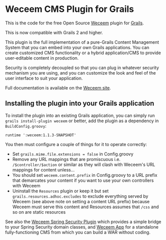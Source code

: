 # Weceem CMS Plugin for Grails

This is the code for the free Open Source [Weceem](http://weceem.org) plugin for [Grails](http://grails.org).

This is now compatible with Grails 2 and higher.

This plugin is the full implementation of a pure-Grails Content Management System that you can embed into your own Grails applications. You can create customized CMS functionality or a hybrid application/CMS to provide user-editable content in production.

Security is completely decoupled so that you can plug in whatever security mechanism you are using, and you can customize the look and feel of the user interface to suit your application.

Full documentation is available on the [Weceem site](http://weceem.org).

## Installing the plugin into your Grails application

To install the plugin into an existing Grails application, you can simply run `grails install-plugin weceem` or better, add the plugin as a dependency in `BuildConfig.groovy`:

    runtime ':weceem:1.1.3-SNAPSHOT'
   
You then must configure a couple of things for it to operate correctly:

* Set `grails.mime.file.extensions = false` in Config.groovy
* Remove any URL mappings that are promiscuous i.e. `/$controller/$action` or similar as they will clash with Weceem's URL mappings for content unless...
* You should set `weceem.content.prefix` in Config.groovy to a URL prefix that demarcates your content if you want to use your own controllers with Weceem
* Uninstall the `Resources` plugin or keep it but set `grails.resources.adhoc.excludes` to exclude everything served by Weceem (see above note on setting a content URL prefix) because Weceem must serve this content and Resources assumes that `/css` and so on are static resources

See also the [Weceem Spring Security Plugin](http://github.com/jCatalog/weceem-spring-security) which provides a
simple bridge to your Spring Security domain classes, and [Weceem App](http://github.com/jCatalog/weceem-app) for
a standalone fully-functioning CMS from which you can build a WAR without coding.
